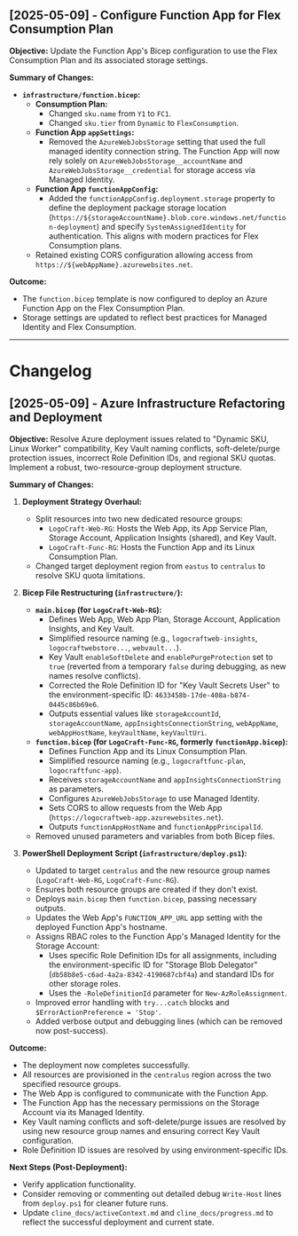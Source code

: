 ## [2025-05-09] - Configure Function App for Flex Consumption Plan

**Objective:** Update the Function App's Bicep configuration to use the Flex Consumption Plan and its associated storage settings.

**Summary of Changes:**

*   **`infrastructure/function.bicep`:**
    *   **Consumption Plan:**
        *   Changed `sku.name` from `Y1` to `FC1`.
        *   Changed `sku.tier` from `Dynamic` to `FlexConsumption`.
    *   **Function App `appSettings`:**
        *   Removed the `AzureWebJobsStorage` setting that used the full managed identity connection string. The Function App will now rely solely on `AzureWebJobsStorage__accountName` and `AzureWebJobsStorage__credential` for storage access via Managed Identity.
    *   **Function App `functionAppConfig`:**
        *   Added the `functionAppConfig.deployment.storage` property to define the deployment package storage location (`https://${storageAccountName}.blob.core.windows.net/function-deployment`) and specify `SystemAssignedIdentity` for authentication. This aligns with modern practices for Flex Consumption plans.
    *   Retained existing CORS configuration allowing access from `https://${webAppName}.azurewebsites.net`.

**Outcome:**
*   The `function.bicep` template is now configured to deploy an Azure Function App on the Flex Consumption Plan.
*   Storage settings are updated to reflect best practices for Managed Identity and Flex Consumption.

---

# Changelog

## [2025-05-09] - Azure Infrastructure Refactoring and Deployment

**Objective:** Resolve Azure deployment issues related to "Dynamic SKU, Linux Worker" compatibility, Key Vault naming conflicts, soft-delete/purge protection issues, incorrect Role Definition IDs, and regional SKU quotas. Implement a robust, two-resource-group deployment structure.

**Summary of Changes:**

1.  **Deployment Strategy Overhaul:**
    *   Split resources into two new dedicated resource groups:
        *   `LogoCraft-Web-RG`: Hosts the Web App, its App Service Plan, Storage Account, Application Insights (shared), and Key Vault.
        *   `LogoCraft-Func-RG`: Hosts the Function App and its Linux Consumption Plan.
    *   Changed target deployment region from `eastus` to `centralus` to resolve SKU quota limitations.

2.  **Bicep File Restructuring (`infrastructure/`):**
    *   **`main.bicep` (for `LogoCraft-Web-RG`):**
        *   Defines Web App, Web App Plan, Storage Account, Application Insights, and Key Vault.
        *   Simplified resource naming (e.g., `logocraftweb-insights`, `logocraftwebstore...`, `webvault...`).
        *   Key Vault `enableSoftDelete` and `enablePurgeProtection` set to `true` (reverted from a temporary `false` during debugging, as new names resolve conflicts).
        *   Corrected the Role Definition ID for "Key Vault Secrets User" to the environment-specific ID: `4633458b-17de-408a-b874-0445c86b69e6`.
        *   Outputs essential values like `storageAccountId`, `storageAccountName`, `appInsightsConnectionString`, `webAppName`, `webAppHostName`, `keyVaultName`, `keyVaultUri`.
    *   **`function.bicep` (for `LogoCraft-Func-RG`, formerly `functionApp.bicep`):**
        *   Defines Function App and its Linux Consumption Plan.
        *   Simplified resource naming (e.g., `logocraftfunc-plan`, `logocraftfunc-app`).
        *   Receives `storageAccountName` and `appInsightsConnectionString` as parameters.
        *   Configures `AzureWebJobsStorage` to use Managed Identity.
        *   Sets CORS to allow requests from the Web App (`https://logocraftweb-app.azurewebsites.net`).
        *   Outputs `functionAppHostName` and `functionAppPrincipalId`.
    *   Removed unused parameters and variables from both Bicep files.

3.  **PowerShell Deployment Script (`infrastructure/deploy.ps1`):**
    *   Updated to target `centralus` and the new resource group names (`LogoCraft-Web-RG`, `LogoCraft-Func-RG`).
    *   Ensures both resource groups are created if they don't exist.
    *   Deploys `main.bicep` then `function.bicep`, passing necessary outputs.
    *   Updates the Web App's `FUNCTION_APP_URL` app setting with the deployed Function App's hostname.
    *   Assigns RBAC roles to the Function App's Managed Identity for the Storage Account:
        *   Uses specific Role Definition IDs for all assignments, including the environment-specific ID for "Storage Blob Delegator" (`db58b8e5-c6ad-4a2a-8342-4190687cbf4a`) and standard IDs for other storage roles.
        *   Uses the `-RoleDefinitionId` parameter for `New-AzRoleAssignment`.
    *   Improved error handling with `try...catch` blocks and `$ErrorActionPreference = 'Stop'`.
    *   Added verbose output and debugging lines (which can be removed now post-success).

**Outcome:**
*   The deployment now completes successfully.
*   All resources are provisioned in the `centralus` region across the two specified resource groups.
*   The Web App is configured to communicate with the Function App.
*   The Function App has the necessary permissions on the Storage Account via its Managed Identity.
*   Key Vault naming conflicts and soft-delete/purge issues are resolved by using new resource group names and ensuring correct Key Vault configuration.
*   Role Definition ID issues are resolved by using environment-specific IDs.

**Next Steps (Post-Deployment):**
*   Verify application functionality.
*   Consider removing or commenting out detailed debug `Write-Host` lines from `deploy.ps1` for cleaner future runs.
*   Update `cline_docs/activeContext.md` and `cline_docs/progress.md` to reflect the successful deployment and current state.
